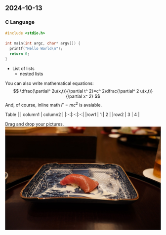 ## 2024-10-13
### C Language

```c
#include <stdio.h>

int main(int argc, char* argv[]) {
  printf("Hello World\n");
  return 0;
}
```

- List of lists
  - nested lists
  
You can also write mathematical equations:
$$
\dfrac{\partial^ 2u(x,t)}{\partial t^ 2}=c^ 2\dfrac{\partial^ 2 u(x,t)}{\partial x^ 2}
$$
And, of course, inline math $F = mc^2$ is avaiable.

Table
| | column1 | column2 |
|:-:|:-:|:-:|
|row1 | 1 | 2 |
|row2 | 3 | 4 |

Drag and drop your pictures.
![bg left](.images/10e61d33-609d-44e9-b74d-7754687a4788.png)
